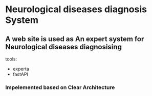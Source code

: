 # Neurological diseases diagnosis System
## A web site is used as An expert system for Neurological diseases diagnosising
tools:
* experta
* fastAPI

### Impelemented based on Clear Architecture